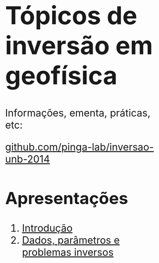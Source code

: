 <h1 style="font-size: 60pt">Tópicos de inversão em geofísica</h1>

<div class="reveal" style="font-size: 24pt;">

Informações, ementa, práticas, etc:

[github.com/pinga-lab/inversao-unb-2014](https://github.com/pinga-lab/inversao-unb-2014)

<div style="margin-bottom: 40px;"></div>

<h2 style="font-size: 40pt">Apresentações</h2>

1. [Introdução](introducao.html)
2. [Dados, parâmetros e problemas inversos](dados_e_parametros.html)

</div>
